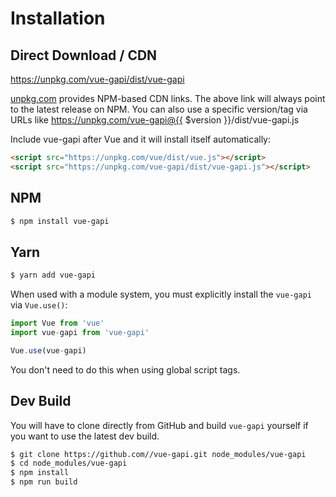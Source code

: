 # Installation

## Direct Download / CDN

https://unpkg.com/vue-gapi/dist/vue-gapi 

[unpkg.com](https://unpkg.com) provides NPM-based CDN links. The above link will always point to the latest release on NPM. You can also use a specific version/tag via URLs like https://unpkg.com/vue-gapi@{{ $version }}/dist/vue-gapi.js
 
Include vue-gapi after Vue and it will install itself automatically:

```html
<script src="https://unpkg.com/vue/dist/vue.js"></script>
<script src="https://unpkg.com/vue-gapi/dist/vue-gapi.js"></script>
```

## NPM

```sh
$ npm install vue-gapi
```

## Yarn

```sh
$ yarn add vue-gapi
```

When used with a module system, you must explicitly install the `vue-gapi` via `Vue.use()`:

```javascript
import Vue from 'vue'
import vue-gapi from 'vue-gapi'

Vue.use(vue-gapi)
```

You don't need to do this when using global script tags.

## Dev Build

You will have to clone directly from GitHub and build `vue-gapi` yourself if
you want to use the latest dev build.

```sh
$ git clone https://github.com//vue-gapi.git node_modules/vue-gapi
$ cd node_modules/vue-gapi
$ npm install
$ npm run build
```

